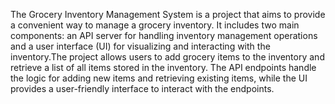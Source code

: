 The Grocery Inventory Management System is a project that aims to provide a convenient way to manage a grocery inventory. It includes two main components: an API server for handling inventory management operations and a user interface (UI) for visualizing and interacting with the inventory.The project allows users to add grocery items to the inventory and retrieve a list of all items stored in the inventory. The API endpoints handle the logic for adding new items and retrieving existing items, while the UI provides a user-friendly interface to interact with the endpoints.
